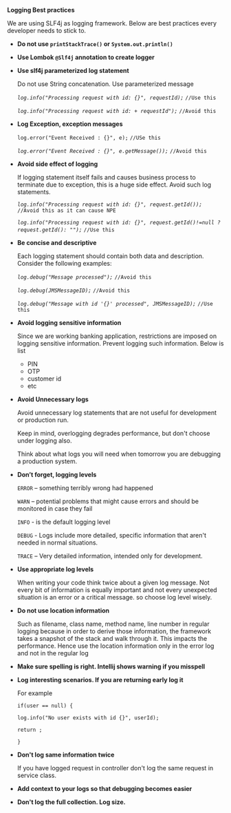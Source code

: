 **Logging Best practices**

We are using SLF4j as logging framework. Below are best practices every developer needs to stick to.

* **Do not use `printStackTrace()` or `System.out.println()`**

* **Use Lombok `@Slf4j` annotation to create logger**

* **Use slf4j parameterized log statement**

  Do not use String concatenation. Use parameterized message

  *`log.info("Processing request with id: {}", requestId);`* `//Use this`

  *`log.info("Processing request with id: + requestId");`*  `//Avoid this`

* **Log Exception, exception messages**

  `log.error("Event Received : {}", e);` `//USe this`

  *`log.error("Event Received : {}", e.getMessage());`*  `//Avoid this`

* **Avoid side effect of logging**

  If logging statement itself fails and causes business process to terminate due to exception, this is a huge side effect. Avoid such log statements.

  *`log.info("Processing request with id: {}", request.getId());`* `//Avoid this as it can cause NPE` 

  *`log.info("Processing request with id: {}", request.getId()!=null ? request.getId(): "");`* `//Use this` 

* **Be concise and descriptive**

  Each logging statement should contain both data and description. Consider the following examples:

  *`log.debug("Message processed");`* `//Avoid this`
  
  *`log.debug(JMSMessageID);`* `//Avoid this`

  *`log.debug("Message with id '{}' processed", JMSMessageID);`* `//Use this`

* **Avoid logging sensitive information**

  Since we are working banking application, restrictions are imposed on logging sensitive information. Prevent logging such information. Below is list 

  * PIN
  * OTP
  * customer id
  * etc

* **Avoid Unnecessary logs**

  Avoid unnecessary log statements that are not useful for development or production run.

  Keep in mind, overlogging degrades performance, but don't choose under logging also.

  Think about what logs you will need when tomorrow you are debugging a production system.

* **Don’t forget, logging levels**

  `ERROR` – something terribly wrong had happened

  `WARN` – potential problems that might cause errors and should be monitored in case they fail

  `INFO` - is the default logging level

  `DEBUG` - Logs include more detailed, specific information that aren't needed in normal situations.

  `TRACE` – Very detailed information, intended only for development.

* **Use appropriate log levels**

  When writing your code think twice about a given log message. Not every bit of information is equally important and not every unexpected situation is an error or a critical message. so choose log level wisely.

* **Do not use location information**

  Such as filename, class name, method name, line number in regular logging because in order to derive those information, the framework takes a snapshot of the stack and walk through it. This impacts the performance. Hence use the location information only in the error log and not in the regular log

* **Make sure spelling is right. Intellij shows warning if you misspell**

* **Log interesting scenarios. If you are returning early log it**

  For example

  `if(user == null) {`

      log.info("No user exists with id {}", userId);
    
      return ;

  `}`

 * **Don't log same information twice**

    If you have logged request in controller don't log the same request in service class.

*  **Add context to your logs so that debugging becomes easier**

*  **Don't log the full collection. Log size.**







